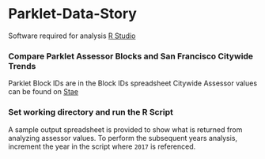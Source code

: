 # Parklet-Data-Story
Software required for analysis
[R Studio](https://www.rstudio.com/)

### Compare Parklet Assessor Blocks and San Francisco Citywide Trends
Parklet Block IDs are in the Block IDs spreadsheet
Citywide Assessor values can be found on [Stae](https://sf-ca.municipal.systems/types/assessment/export)

### Set working directory and run the R Script
A sample output spreadsheet is provided to show what is returned from analyzing assessor values. To perform the subsequent years analysis, increment the year in the script where `2017` is referenced.

